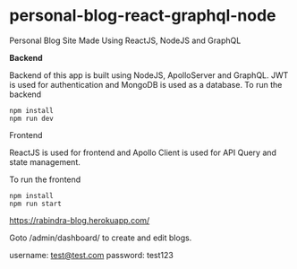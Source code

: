 # personal-blog-react-graphql-node
Personal Blog Site Made Using ReactJS, NodeJS and GraphQL

**Backend**

Backend of this app is built using NodeJS, ApolloServer and GraphQL. JWT is used for authentication and MongoDB is used as a database.
To run the backend

```
npm install
npm run dev
```

Frontend

ReactJS is used for frontend and Apollo Client is used for API Query and state management.

To run the frontend

```
npm install
npm run start

```
https://rabindra-blog.herokuapp.com/

Goto /admin/dashboard/ to create and edit blogs.

username: test@test.com
password: test123


